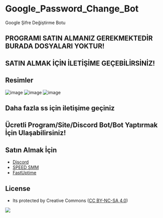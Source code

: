 # Google_Password_Change_Bot
Google Şifre Değiştirme Botu

PROGRAMI SATIN ALMANIZ GEREKMEKTEDİR BURADA DOSYALARI YOKTUR!
-------------------------------------------------------------
SATIN ALMAK İÇİN İLETİŞİME GEÇEBİLİRSİNİZ!
------------------------------------------
## Resimler

![image](https://user-images.githubusercontent.com/63351166/178411172-98f5e9c9-26ef-4a7a-8bf9-a18105e587d7.png)
![image](https://user-images.githubusercontent.com/63351166/178411321-6ed3f8ee-9318-4709-b9ee-6a42ae5b1449.png)
![image](https://user-images.githubusercontent.com/63351166/178411624-a293cbda-3a96-454c-8e59-ca77d041eef4.png)

## Daha fazla ss için iletişime geçiniz

## Ücretli Program/Site/Discord Bot/Bot Yaptırmak İçin Ulaşabilirsiniz!

## Satın Almak İçin

- [Discord](https://discord.com/invite/jzeNGMcBrA)
- [SPEED SMM](https://speedsmm.com)
- [FastUptime](https://fastuptime.com)

## License

- Its protected by Creative Commons ([CC BY-NC-SA 4.0](https://creativecommons.org/licenses/by-nc-sa/4.0/))

<a href="https://creativecommons.org/licenses/by-nc-sa/4.0/" title="BYNCSA40"><img src="https://licensebuttons.net/l/by-nc-sa/4.0/88x31.png"></a>
